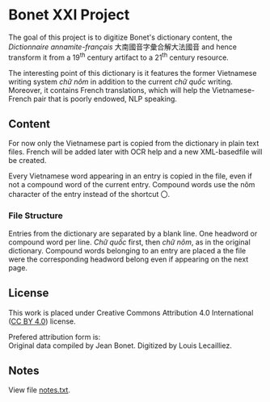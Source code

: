 # Bonet XXI Project

The goal of this project is to digitize Bonet's dictionary content, the *Dictionnaire annamite-français* 大南國音字彙合解大法國音 and hence transform it from a 19<sup>th</sup> century artifact to a 21<sup>th</sup> century resource.

The interesting point of this dictionary is it features the former Vietnamese writing system *chữ nôm* in addition to the current *chữ quốc* writing. Moreover, it contains French translations, which will help the Vietnamese-French pair that is poorly endowed, NLP speaking.

## Content

For now only the Vietnamese part is copied from the dictionary in plain text files. French will be added later with OCR help and a new XML-basedfile will be created.

Every Vietnamese word appearing in an entry is copied in the file, even if not a compound word of the current entry. Compound words use the nôm character of the entry instead of the shortcut 〇.

### File Structure

Entries from the dictionary are separated by a blank line. One headword or compound word per line.
*Chữ quốc* first, then *chữ nôm*, as in the original dictionary.
Compound words belonging to an entry are placed a the file were the corresponding headword belong even if appearing on the next page.

## License

This work is placed under Creative Commons Attribution 4.0 International ([CC BY 4.0](https://creativecommons.org/licenses/by/4.0/)) license.

Prefered attribution form is:  
Original data compiled by Jean Bonet. Digitized by Louis Lecailliez.

## Notes

View file [notes.txt](notes.txt).